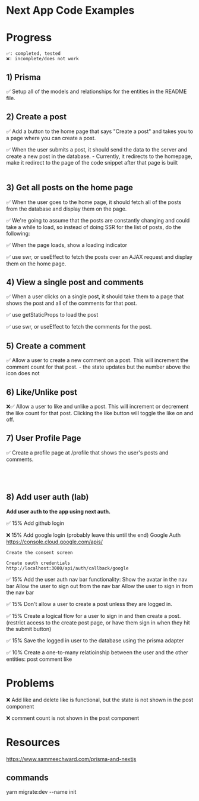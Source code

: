 # Next App Code Examples


# Progress
    ✅: completed, tested
    ❌: incomplete/does not work



## 1) Prisma
✅ Setup all of the models and relationships for the entities in the README file.


## 2) Create a post
✅ Add a button to the home page that says "Create a post" and takes you to a page where you can create a post.

✅ When the user submits a post, it should send the data to the server and create a new post in the database.
    - Currently, it redirects to the homepage, make it redirect to the page of the code snippet after that page is built
<br>
<br>


## 3) Get all posts on the home page
✅ When the user goes to the home page, it should fetch all of the posts from the database and display them on the page.

✅ We're going to assume that the posts are constantly changing and could take a while to load, so instead of doing SSR for the list of posts, do the following:

✅ When the page loads, show a loading indicator

✅ use swr, or useEffect to fetch the posts over an AJAX request and display them on the home page.



## 4) View a single post and comments
✅ When a user clicks on a single post, it should take them to a page that shows the post and all of the comments for that post.

✅ use getStaticProps to load the post

✅ use swr, or useEffect to fetch the comments for the post.


## 5) Create a comment
✅ Allow a user to create a new comment on a post. This will increment the comment count for that post.
    - the state updates but the number above the icon does not


## 6) Like/Unlike post
❌✅  Allow a user to like and unlike a post. This will increment or decrement the like count for that post. 
      Clicking the like button will toggle the like on and off.


## 7) User Profile Page
✅ Create a profile page at /profile that shows the user's posts and comments.<br><br>
<br><br>


## 8) Add user auth (lab)
<b>Add user auth to the app using next auth.</b>

✅ 15% Add github login

❌ 15% Add google login (probably leave this until the end)
    Google Auth
    https://console.cloud.google.com/apis/

    Create the consent screen

    Create oauth credentials
    http://localhost:3000/api/auth/callback/google

✅ 15% Add the user auth nav bar functionality: Show the avatar in the nav bar
    Allow the user to sign out from the nav bar
    Allow the user to sign in from the nav bar

✅ 15% Don't allow a user to create a post unless they are logged in.

✅ 15% Create a logical flow for a user to sign in and then create a post. 
    (restrict access to the create post page, or have them sign in when they hit the submit button)

✅ 15% Save the logged in user to the database using the prisma adapter

✅ 10% Create a one-to-many relatioinship between the user and the other entities:
    post
    comment
    like


# Problems
❌ Add like and delete like is functional, but the state is not shown in the post component

❌ comment count is not shown in the post component



# Resources
https://www.sammeechward.com/prisma-and-nextjs


## commands
yarn migrate:dev --name init


